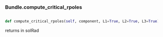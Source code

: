 ### Bundle.compute_critical_rpoles

```py

def compute_critical_rpoles(self, component, L1=True, L2=True, L3=True)

```



returns in solRad

